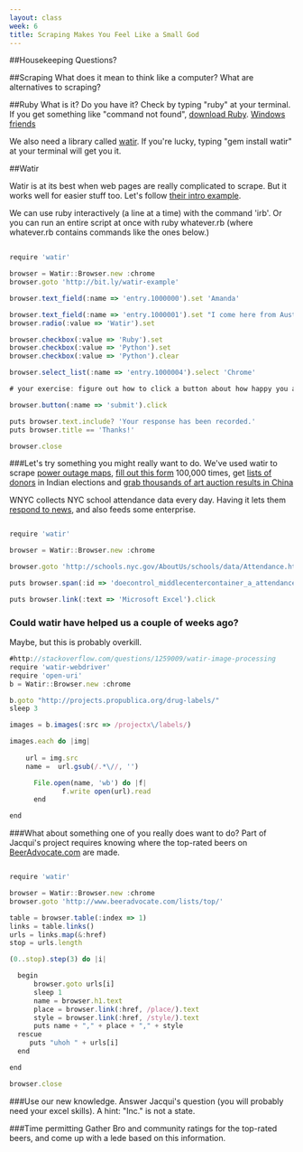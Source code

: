 ```yaml
---
layout: class
week: 6
title: Scraping Makes You Feel Like a Small God
---
```

<script type="text/javascript" src="http://code.jquery.com/jquery-1.11.2.min.js"></script>


##Housekeeping
Questions?

##Scraping
What does it mean to think like a computer? What are alternatives to scraping?

##Ruby
What is it? Do you have it? Check by typing "ruby" at your terminal. If you get something like "command not found", [download Ruby](https://www.ruby-lang.org/en/documentation/installation/#homebrew). [Windows friends](http://rubyinstaller.org/)

We also need a library called [watir](http://watir.com/).
If you're lucky, typing "gem install watir" at your terminal will get you it.


##Watir

Watir is at its best when web pages are really complicated to scrape. But it works well for easier stuff too. Let's follow [their intro example](http://watir.com/examples/).

We can use ruby interactively (a line at a time) with the command 'irb'. Or you can run an entire script at once with ruby whatever.rb (where whatever.rb contains commands like the ones below.)


```javascript
  
require 'watir' 

browser = Watir::Browser.new :chrome
browser.goto 'http://bit.ly/watir-example'

browser.text_field(:name => 'entry.1000000').set 'Amanda'

browser.text_field(:name => 'entry.1000001').set "I come here from Australia. \n The weather is great here."
browser.radio(:value => 'Watir').set

browser.checkbox(:value => 'Ruby').set
browser.checkbox(:value => 'Python').set
browser.checkbox(:value => 'Python').clear

browser.select_list(:name => 'entry.1000004').select 'Chrome'

# your exercise: figure out how to click a button about how happy you are.

browser.button(:name => 'submit').click

puts browser.text.include? 'Your response has been recorded.'
puts browser.title == 'Thanks!'

browser.close

```


###Let's try something you might really want to do.
We've used watir to scrape [power outage maps](http://outage.cl-p.com/outage/outagemap.aspx), [fill out this form](http://calc.taxpolicycenter.org/marriagepenaltycalculator/) 100,000 times, get [lists of donors](https://donate.aamaadmiparty.org/Report/Donation_List.aspx) in Indian elections and [grab thousands of art auction results in China](http://artso.artron.net/auction/search_auction.php?keyword=&showtype=1&auctiontype=020200000000&orgnum=3&orgid=JG0102&listtype=&orgenname_16=&artist=&startprice=&endprice=&starttime=2003-01-01&endtime=2003-12-31)

WNYC collects NYC school attendance data every day. Having it lets them [respond to news](http://www.wnyc.org/story/school-was-open-most-parents-kept-students-home/), and also feeds some enterprise. 

```javascript

require 'watir' 

browser = Watir::Browser.new :chrome

browser.goto 'http://schools.nyc.gov/AboutUs/schools/data/Attendance.htm'

puts browser.span(:id => 'doecontrol_middlecentercontainer_a_attendance_lblPcnt').text

puts browser.link(:text => 'Microsoft Excel').click

```

### Could watir have helped us a couple of weeks ago?
Maybe, but this is probably overkill.

```javascript
#http://stackoverflow.com/questions/1259009/watir-image-processing
require 'watir-webdriver'
require 'open-uri'
b = Watir::Browser.new :chrome

b.goto "http://projects.propublica.org/drug-labels/"
sleep 3

images = b.images(:src => /projectx\/labels/)

images.each do |img|
  
    url = img.src
    name =  url.gsub(/.*\//, '')

      File.open(name, 'wb') do |f|
             f.write open(url).read
      end 

end
```


###What about something one of you really does want to do?
Part of Jacqui's project requires knowing where the top-rated beers on [BeerAdvocate.com](http://www.beeradvocate.com/lists/top/) are made. 

```javascript

require 'watir' 

browser = Watir::Browser.new :chrome
browser.goto 'http://www.beeradvocate.com/lists/top/'

table = browser.table(:index => 1)
links = table.links()
urls = links.map(&:href)
stop = urls.length

(0..stop).step(3) do |i|

  begin
      browser.goto urls[i]
      sleep 1
      name = browser.h1.text
      place = browser.link(:href, /place/).text
      style = browser.link(:href, /style/).text
      puts name + "," + place + "," + style
  rescue 
     puts "uhoh " + urls[i]
  end

end

browser.close
```

###Use our new knowledge.
Answer Jacqui's question (you will probably need your excel skills). A hint: "Inc." is not a state.

###Time permitting
Gather Bro and community ratings for the top-rated beers, and come up with a lede based on this information.

